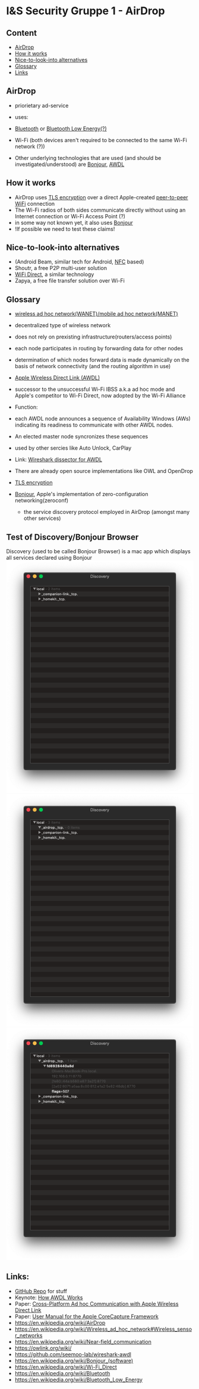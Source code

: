 # I&S Security Gruppe 1 - AirDrop

## Content

*   [AirDrop](#airdrop)
*   [How it works](#how-it-works)
*   [Nice-to-look-into alternatives](#nice-to-look-into)
*   [Glossary](#glossary)
*   [Links](#link)

## AirDrop

*   priorietary ad-service
*   uses:

   *   [Bluetooth](https://en.wikipedia.org/wiki/Bluetooth) or [Bluetooth Low Energy(?)](https://en.wikipedia.org/wiki/Bluetooth_Low_Energy)
   *   Wi-Fi (both devices aren't required to be connected to the same Wi-Fi network (?))
   *   Other underlying technologies that are used (and should be investigated/understood) are [Bonjour](#bonjour), [AWDL](#AWDL)

## How it works

*   AirDrop uses [TLS encryption](https://en.wikipedia.org/wiki/Transport_Layer_Security) over a direct Apple-created <a href="">peer-to-peer</a> <a href="">WiFi</a> connection
*   The Wi-Fi radios of both sides communicate directly without using an Internet connection or Wi-Fi Access Point (?)
*   in some way not known yet, it also uses [Bonjour](https://en.wikipedia.org/wiki/Bonjour_(software))
*   !If possible we need to test these claims!

## Nice-to-look-into alternatives

*   (Android Beam, similar tech for Android, [NFC](https://en.wikipedia.org/wiki/Near-field_communication) based)
*   Shoutr, a free P2P multi-user solution
*   [WiFi Direct](https://en.wikipedia.org/wiki/Wi-Fi_Direct), a similar technology
*   Zapya, a free file transfer solution over Wi-Fi

## Glossary

*   [wireless ad hoc network(WANET)/mobile ad hoc network(MANET)](https://en.wikipedia.org/wiki/Wireless_ad_hoc_network#Wireless_sensor_networks)

   *   decentralized type of wireless network
   *   does not rely on prexisting infrastructure(routers/access points)
   *   each node participates in routing by forwarding data for other nodes
   *   determination of which nodes forward data is made dynamically on the basis of network connectivity (and the routing algorithm in use)

*   [Apple Wireless Direct Link (AWDL)](https://owlink.org/wiki/)
   *   successor to the unsuccessful Wi-Fi IBSS a.k.a ad hoc mode and Apple's competitor to Wi-Fi Direct, now adopted by the Wi-Fi Alliance
   *   Function:
   *   each AWDL node announces a sequence of Availability Windows (AWs) indicating its readiness to communicate with other AWDL nodes.
   *   An elected master node syncronizes these sequences
   *   used by other sercies like Auto Unlock, CarPlay
   *   Link: [Wireshark dissector for AWDL](https://github.com/seemoo-lab/wireshark-awdl)
   *   There are already open source implementations like OWL and OpenDrop
*   [TLS encryption](https://en.wikipedia.org/wiki/Transport_Layer_Security)
*   [Bonjour](https://en.wikipedia.org/wiki/Bonjour_(software)), Apple's implementation of zero-configuration networking(zeroconf)
    *   the service discovery protocol employed in AirDrop (amongst many other services)

## Test of Discovery/Bonjour Browser

Discovery (used to be called Bonjour Browser) is a mac app which displays all services declared using Bonjour
![stat1](https://github.com/TK5-Tim/FreedomDrop/blob/master/Screenshot%202020-03-17%20at%2000.54.55.png)
![stat2](https://github.com/TK5-Tim/FreedomDrop/blob/master/Screenshot%202020-03-17%20at%2000.54.47.png)
![stat3](https://github.com/TK5-Tim/FreedomDrop/blob/master/Screenshot%202020-03-17%20at%2000.54.26.png)
## Links:

*   [GitHub Repo](#) for stuff
*   Keynote: [How AWDL Works](https://youtu.be/gr7ZOHxGLpI?t=1306)
*   Paper: [Cross-Platform Ad hoc Communication with Apple Wireless Direct Link](https://arxiv.org/pdf/1812.06743.pdf)
*   Paper: [User Manual for the Apple CoreCapture Framework](https://arxiv.org/pdf/1808.07353.pdf)
*   https://en.wikipedia.org/wiki/AirDrop
*   https://en.wikipedia.org/wiki/Wireless_ad_hoc_network#Wireless_sensor_networks
*   https://en.wikipedia.org/wiki/Near-field_communication
*   https://owlink.org/wiki/
*   https://github.com/seemoo-lab/wireshark-awdl
*   https://en.wikipedia.org/wiki/Bonjour_(software)
*   https://en.wikipedia.org/wiki/Wi-Fi_Direct
*   https://en.wikipedia.org/wiki/Bluetooth
*   https://en.wikipedia.org/wiki/Bluetooth_Low_Energy
